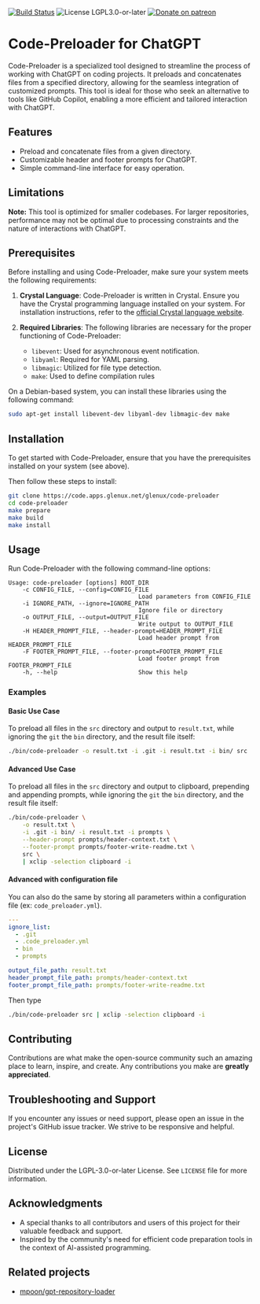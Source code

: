 <!--
# SPDX-License-Identifier: LGPL-3.0-or-later
#
# SPDX-FileCopyrightText: 2023 Glenn Y. Rolland <glenux@glenux.net>
# Copyright © 2023 Glenn Y. Rolland <glenux@glenux.net>
-->

[![Build Status](https://cicd.apps.glenux.net/api/badges/glenux/code-preloader/status.svg)](https://cicd.apps.glenux.net/glenux/code-preloader)
![License LGPL3.0-or-later](https://img.shields.io/badge/license-LGPL3.0--or--later-blue.svg)
[![Donate on patreon](https://img.shields.io/badge/patreon-donate-orange.svg)](https://patreon.com/glenux)

# Code-Preloader for ChatGPT

Code-Preloader is a specialized tool designed to streamline the process of
working with ChatGPT on coding projects. It preloads and concatenates files
from a specified directory, allowing for the seamless integration of customized
prompts. This tool is ideal for those who seek an alternative to tools like
GitHub Copilot, enabling a more efficient and tailored interaction with
ChatGPT.

## Features

* Preload and concatenate files from a given directory.
* Customizable header and footer prompts for ChatGPT.
* Simple command-line interface for easy operation.

## Limitations

**Note:** This tool is optimized for smaller codebases. For larger
repositories, performance may not be optimal due to processing constraints and
the nature of interactions with ChatGPT.

## Prerequisites

Before installing and using Code-Preloader, make sure your system meets the
following requirements:

1. **Crystal Language**: Code-Preloader is written in Crystal. Ensure you have
   the Crystal programming language installed on your system. For installation
   instructions, refer to the [official Crystal language
   website](https://crystal-lang.org/install/).

2. **Required Libraries**: The following libraries are necessary for the proper
   functioning of Code-Preloader:
   * `libevent`: Used for asynchronous event notification.
   * `libyaml`: Required for YAML parsing.
   * `libmagic`: Utilized for file type detection.
   * `make`: Used to define compilation rules

On a Debian-based system, you can install these libraries using the following
command:

```bash
sudo apt-get install libevent-dev libyaml-dev libmagic-dev make
```

## Installation

To get started with Code-Preloader, ensure that you have the prerequisites
installed on your system (see above).

Then follow these steps to install:

```bash
git clone https://code.apps.glenux.net/glenux/code-preloader
cd code-preloader
make prepare
make build
make install
```

## Usage

Run Code-Preloader with the following command-line options:

```
Usage: code-preloader [options] ROOT_DIR
    -c CONFIG_FILE, --config=CONFIG_FILE
                                     Load parameters from CONFIG_FILE
    -i IGNORE_PATH, --ignore=IGNORE_PATH
                                     Ignore file or directory
    -o OUTPUT_FILE, --output=OUTPUT_FILE
                                     Write output to OUTPUT_FILE
    -H HEADER_PROMPT_FILE, --header-prompt=HEADER_PROMPT_FILE
                                     Load header prompt from HEADER_PROMPT_FILE
    -F FOOTER_PROMPT_FILE, --footer-prompt=FOOTER_PROMPT_FILE
                                     Load footer prompt from FOOTER_PROMPT_FILE
    -h, --help                       Show this help
```

### Examples

#### Basic Use Case

To preload all files in the `src` directory and output to `result.txt`, while
ignoring the `git` the `bin` directory, and the result file itself:

```bash
./bin/code-preloader -o result.txt -i .git -i result.txt -i bin/ src
```

#### Advanced Use Case

To preload all files in the `src` directory and output to clipboard, prepending
and appending prompts, while ignoring the `git` the `bin` directory, and the
result file itself:

```bash
./bin/code-preloader \
    -o result.txt \
    -i .git -i bin/ -i result.txt -i prompts \
    --header-prompt prompts/header-context.txt \
    --footer-prompt prompts/footer-write-readme.txt \
    src \
    | xclip -selection clipboard -i
```

#### Advanced with configuration file

You can also do the same by storing all parameters within a configuration file
(ex: `code_preloader.yml`).

```yaml
---
ignore_list:
  - .git
  - .code_preloader.yml
  - bin
  - prompts

output_file_path: result.txt
header_prompt_file_path: prompts/header-context.txt
footer_prompt_file_path: prompts/footer-write-readme.txt
```

Then type

```bash
./bin/code-preloader src | xclip -selection clipboard -i
```


## Contributing

Contributions are what make the open-source community such an amazing place to
learn, inspire, and create. Any contributions you make are **greatly
appreciated**.

## Troubleshooting and Support

If you encounter any issues or need support, please open an issue in the
project's GitHub issue tracker. We strive to be responsive and helpful.

## License

Distributed under the LGPL-3.0-or-later License. See `LICENSE` file for more
information.

## Acknowledgments

* A special thanks to all contributors and users of this project for their valuable feedback and support.
* Inspired by the community's need for efficient code preparation tools in the context of AI-assisted programming.

## Related projects

* [mpoon/gpt-repository-loader](https://github.com/mpoon/gpt-repository-loader)

